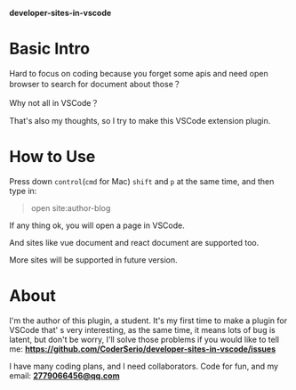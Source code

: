 **developer-sites-in-vscode**

# Basic Intro
Hard to focus on coding because you forget some apis and need open browser to search for document about those？

Why not all in VSCode？

That's also my thoughts, so I try to make this VSCode extension plugin.

# How to Use
Press down `control`(`cmd` for Mac) `shift` and `p` at the same time, and then type in:

> open site:author-blog

If any thing ok, you will open a page in VSCode.

And sites like vue document and react document are supported too.

More sites will be supported in future version.

# About
I'm the author of this plugin, a student. It's my first time to make a plugin for VSCode that' s very interesting, as the same time, it means lots of bug is latent, but don't be worry, I'll solve those problems if you would like to tell me:
**https://github.com/CoderSerio/developer-sites-in-vscode/issues**

I have many coding plans, and I need collaborators.
Code for fun, and my email:
**2779066456@qq.com**
